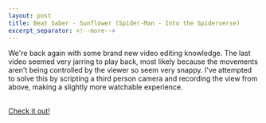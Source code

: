 ```yaml
---
layout: post
title: Beat Saber - Sunflower (Spider-Man - Into the Spiderverse)
excerpt_separator: <!--more-->
---
```


We're back again with some brand new video editing knowledge. The last video seemed very jarring to play back, most likely because the movements aren't being controlled by the viewer so seem very snappy. I've attempted to solve this by scripting a third person camera and recording the view from above, making a slightly more watchable experience.<br><br>

<a href="https://www.youtube.com/watch?v=G-XcyJPaiks">Check it out!</a>
